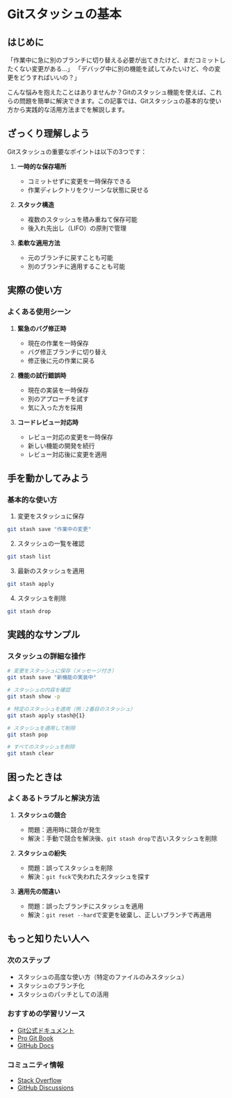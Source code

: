 # Gitスタッシュの基本

## はじめに

「作業中に急に別のブランチに切り替える必要が出てきたけど、まだコミットしたくない変更がある...」
「デバッグ中に別の機能を試してみたいけど、今の変更をどうすればいいの？」

こんな悩みを抱えたことはありませんか？Gitのスタッシュ機能を使えば、これらの問題を簡単に解決できます。この記事では、Gitスタッシュの基本的な使い方から実践的な活用方法までを解説します。

## ざっくり理解しよう

Gitスタッシュの重要なポイントは以下の3つです：

1. **一時的な保存場所**
   - コミットせずに変更を一時保存できる
   - 作業ディレクトリをクリーンな状態に戻せる

2. **スタック構造**
   - 複数のスタッシュを積み重ねて保存可能
   - 後入れ先出し（LIFO）の原則で管理

3. **柔軟な適用方法**
   - 元のブランチに戻すことも可能
   - 別のブランチに適用することも可能

## 実際の使い方

### よくある使用シーン

1. **緊急のバグ修正時**
   - 現在の作業を一時保存
   - バグ修正ブランチに切り替え
   - 修正後に元の作業に戻る

2. **機能の試行錯誤時**
   - 現在の実装を一時保存
   - 別のアプローチを試す
   - 気に入った方を採用

3. **コードレビュー対応時**
   - レビュー対応の変更を一時保存
   - 新しい機能の開発を続行
   - レビュー対応後に変更を適用

## 手を動かしてみよう

### 基本的な使い方

1. 変更をスタッシュに保存
```bash
git stash save "作業中の変更"
```

2. スタッシュの一覧を確認
```bash
git stash list
```

3. 最新のスタッシュを適用
```bash
git stash apply
```

4. スタッシュを削除
```bash
git stash drop
```

## 実践的なサンプル

### スタッシュの詳細な操作

```bash
# 変更をスタッシュに保存（メッセージ付き）
git stash save "新機能の実装中"

# スタッシュの内容を確認
git stash show -p

# 特定のスタッシュを適用（例：2番目のスタッシュ）
git stash apply stash@{1}

# スタッシュを適用して削除
git stash pop

# すべてのスタッシュを削除
git stash clear
```

## 困ったときは

### よくあるトラブルと解決方法

1. **スタッシュの競合**
   - 問題：適用時に競合が発生
   - 解決：手動で競合を解決後、`git stash drop`で古いスタッシュを削除

2. **スタッシュの紛失**
   - 問題：誤ってスタッシュを削除
   - 解決：`git fsck`で失われたスタッシュを探す

3. **適用先の間違い**
   - 問題：誤ったブランチにスタッシュを適用
   - 解決：`git reset --hard`で変更を破棄し、正しいブランチで再適用

## もっと知りたい人へ

### 次のステップ

- スタッシュの高度な使い方（特定のファイルのみスタッシュ）
- スタッシュのブランチ化
- スタッシュのパッチとしての活用

### おすすめの学習リソース

- [Git公式ドキュメント](https://git-scm.com/docs/git-stash)
- [Pro Git Book](https://git-scm.com/book/ja/v2)
- [GitHub Docs](https://docs.github.com/ja)

### コミュニティ情報

- [Stack Overflow](https://stackoverflow.com/questions/tagged/git-stash)
- [GitHub Discussions](https://github.com/git/git/discussions)
